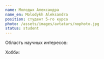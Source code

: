```yaml
---
name: Молодых Александра
name_en: Molodykh Aleksandra
position: студент 5-го курса
photo: /assets/images/avtatars/nophoto.jpg
status: student
---
```


Область научных интересов: 

Хобби: 